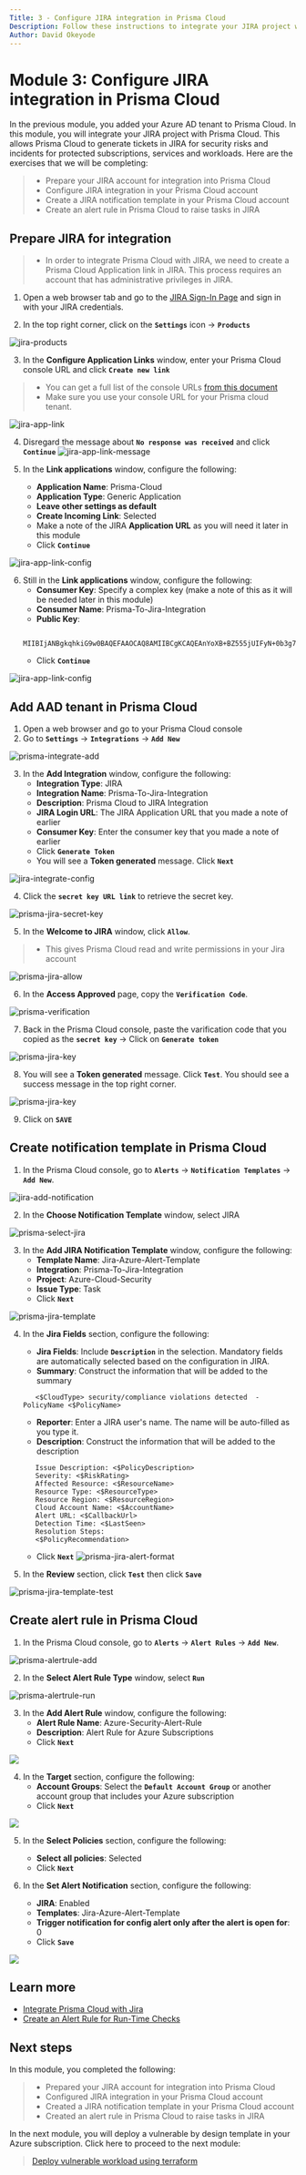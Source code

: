 ```yaml
---
Title: 3 - Configure JIRA integration in Prisma Cloud
Description: Follow these instructions to integrate your JIRA project with Prisma Cloud
Author: David Okeyode
---
```


# Module 3: Configure JIRA integration in Prisma Cloud

In the previous module, you added your Azure AD tenant to Prisma Cloud. In this module, you will integrate your JIRA project with Prisma Cloud. This allows Prisma Cloud to generate tickets in JIRA for security risks and incidents for protected subscriptions, services and workloads. Here are the exercises that we will be completing:

>* Prepare your JIRA account for integration into Prisma Cloud
>* Configure JIRA integration in your Prisma Cloud account
>* Create a JIRA notification template in your Prisma Cloud account
>* Create an alert rule in Prisma Cloud to raise tasks in JIRA
## Prepare JIRA for integration
>* In order to integrate Prisma Cloud with JIRA, we need to create a Prisma Cloud Application link in JIRA. This process requires an account that has administrative privileges in JIRA.

1. Open a web browser tab and go to the [JIRA Sign-In Page](https://id.atlassian.com/login) and sign in with your JIRA credentials.

2. In the top right corner, click on the **`Settings`** icon → **`Products`**

![jira-products](../images/3-jira-products.png)

3. In the **Configure Application Links** window, enter your Prisma Cloud console URL and click **`Create new link`**
>* You can get a full list of the console URLs [from this document](https://docs.paloaltonetworks.com/prisma/prisma-cloud/prisma-cloud-admin/get-started-with-prisma-cloud/access-prisma-cloud.html)
>* Make sure you use your console URL for your Prisma cloud tenant.

![jira-app-link](../images/3-jira-app-link.png)

4. Disregard the message about **`No response was received`** and click **`Continue`**
![jira-app-link-message](../images/3-jira-app-link-message.png)

5. In the **Link applications** window, configure the following:
   * **Application Name**: Prisma-Cloud
   * **Application Type**: Generic Application
   * **Leave other settings as default**
   * **Create Incoming Link**: Selected
   * Make a note of the JIRA **Application URL** as you will need it later in this module
   * Click **`Continue`**

![jira-app-link-config](../images/3-jira-app-link-config.png)

6. Still in the **Link applications** window, configure the following:
   * **Consumer Key**: Specify a complex key (make a note of this as it will be needed later in this module)
   * **Consumer Name**: Prisma-To-Jira-Integration
   * **Public Key**: 
   ```
      MIIBIjANBgkqhkiG9w0BAQEFAAOCAQ8AMIIBCgKCAQEAnYoXB+BZ555jUIFyN+0b3g7haTchsyeWwDcUrTcebbDN1jy5zjZ/vp31//L9HzA0WCFtmgj5hhaFcMl1bCFY93oiobsiWsJmMLgDyYBghpManIQ73TEHDIAsV49r2TLtX01iRWSW65CefBHD6b/1rvrhxVDDKjfxgCMLojHBPb7nLqXMxOKrY8s1yCLXyzoFGTN6ankFgyJ0BQh+SMj/hyB59LPVin0bf415ME1FpCJ3yow258sOT7TAJ00ejyyhC3igh+nVQXP+1V0ztpnpfoXUypA7UKvdI0Qf1ZsviyHNwiNg7xgYc+H64cBmAgfcfDNzXyPmJZkM7cGC2y4ukQIDAQAB
   ```
   * Click **`Continue`**

![jira-app-link-config](../images/3-jira-app-link-config-b.png)



## Add AAD tenant in Prisma Cloud
1. Open a web browser and go to your Prisma Cloud console 
2. Go to **`Settings`** → **`Integrations`** → **`Add New`**

![prisma-integrate-add](../images/3-prisma-integrate-add.png)

3. In the **Add Integration** window, configure the following:
   * **Integration Type**: JIRA
   * **Integration Name**: Prisma-To-Jira-Integration
   * **Description**: Prisma Cloud to JIRA Integration
   * **JIRA Login URL**: The JIRA Application URL that you made a note of earlier
   * **Consumer Key**: Enter the consumer key that you made a note of earlier
   * Click **`Generate Token`** 
   * You will see a **Token generated** message. Click **`Next`**

![jira-integrate-config](../images/3-jira-integrate-config.png)

4. Click the **`secret key URL link`** to retrieve the secret key.

![prisma-jira-secret-key](../images/3-prisma-jira-secret-key.png)

5. In the **Welcome to JIRA** window, click **`Allow`**.
>* This gives Prisma Cloud read and write permissions in your Jira account

![prisma-jira-allow](../images/3-prisma-jira-allow.png)

6. In the **Access Approved** page, copy the **`Verification Code`**.

![prisma-verification](../images/3-prisma-verification.png)

7. Back in the Prisma Cloud console, paste the varification code that you copied as the **`secret key`** → Click on **`Generate token`**

![prisma-jira-key](../images/3-prisma-jira-key.png)

8. You will see a **Token generated** message. Click **`Test`**. You should see a success message in the top right corner.

![prisma-jira-key](../images/3-prisma-jira-test.png)

9. Click on **`SAVE`**



## Create notification template in Prisma Cloud
1. In the Prisma Cloud console, go to **`Alerts`** → **`Notification Templates`** → **`Add New`**.

![jira-add-notification](../images/3-jira-add-notification.png)

2. In the **Choose Notification Template** window, select JIRA

![prisma-select-jira](../images/3-prisma-select-jira.png)

3. In the **Add JIRA Notification Template** window, configure the following:
   * **Template Name**: Jira-Azure-Alert-Template
   * **Integration**: Prisma-To-Jira-Integration
   * **Project**: Azure-Cloud-Security
   * **Issue Type**: Task
   * Click **`Next`**

![prisma-jira-template](../images/3-prisma-jira-template.png)

4. In the **Jira Fields** section, configure the following:
   * **Jira Fields**: Include **`Description`** in the selection. Mandatory fields are automatically selected based on the configuration in JIRA.
   * **Summary**: Construct the information that will be added to the summary
   ```
      <$CloudType> security/compliance violations detected  - PolicyName <$PolicyName>
   ```
   * **Reporter**: Enter a JIRA user's name. The name will be auto-filled as you type it.
   * **Description**: Construct the information that will be added to the description
   ```
      Issue Description: <$PolicyDescription>
      Severity: <$RiskRating>
      Affected Resource: <$ResourceName>
      Resource Type: <$ResourceType>
      Resource Region: <$ResourceRegion>
      Cloud Account Name: <$AccountName>
      Alert URL: <$CallbackUrl>
      Detection Time: <$LastSeen>
      Resolution Steps: 
      <$PolicyRecommendation>
   ```
   * Click **`Next`**
![prisma-jira-alert-format](../images/3-prisma-jira-alert-format.png)

5. In the **Review** section, click **`Test`** then click **`Save`**

![prisma-jira-template-test](../images/3-prisma-jira-template-test.png)


## Create alert rule in Prisma Cloud
1. In the Prisma Cloud console, go to **`Alerts`** → **`Alert Rules`** → **`Add New`**.

![prisma-alertrule-add](../images/3-prisma-alertrule-add.png)

2. In the **Select Alert Rule Type** window, select **`Run`**

![prisma-alertrule-run](../images/3-prisma-alertrule-run.png)

3. In the **Add Alert Rule** window, configure the following:
   * **Alert Rule Name**: Azure-Security-Alert-Rule
   * **Description**: Alert Rule for Azure Subscriptions
   * Click **`Next`**

![](../images/3-prisma-rule-name.png)

4. In the **Target** section, configure the following:
   * **Account Groups**: Select the **`Default Account Group`** or another account group that includes your Azure subscription
   * Click **`Next`**

![](../images/3-prisma-jira-group.png)

5. In the **Select Policies** section, configure the following:
   * **Select all policies**: Selected 
   * Click **`Next`**

6. In the **Set Alert Notification** section, configure the following:
   * **JIRA**: Enabled
   * **Templates**: Jira-Azure-Alert-Template
   * **Trigger notification for config alert only after the alert is open for**: 0
   * Click **`Save`**

![](../images/3-prisma-jira-notification.png)


## Learn more
* [Integrate Prisma Cloud with Jira](https://docs.paloaltonetworks.com/prisma/prisma-cloud/prisma-cloud-admin/configure-external-integrations-on-prisma-cloud/integrate-prisma-cloud-with-jira.html)
* [Create an Alert Rule for Run-Time Checks](https://docs.paloaltonetworks.com/prisma/prisma-cloud/prisma-cloud-admin/manage-prisma-cloud-alerts/create-an-alert-rule.html)

## Next steps
In this module, you completed the following:
>* Prepared your JIRA account for integration into Prisma Cloud
>* Configured JIRA integration in your Prisma Cloud account
>* Created a JIRA notification template in your Prisma Cloud account
>* Created an alert rule in Prisma Cloud to raise tasks in JIRA

In the next module, you will deploy a vulnerable by design template in your Azure subscription. Click here to proceed to the next module:
> [Deploy vulnerable workload using terraform](4-deploy-vulnearble-workload.md)
